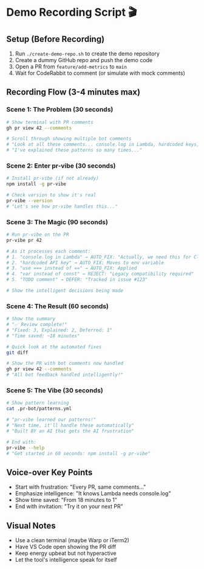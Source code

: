 # Demo Recording Script 🎬

## Setup (Before Recording)
1. Run `./create-demo-repo.sh` to create the demo repository
2. Create a dummy GitHub repo and push the demo code
3. Open a PR from `feature/add-metrics` to `main`
4. Wait for CodeRabbit to comment (or simulate with mock comments)

## Recording Flow (3-4 minutes max)

### Scene 1: The Problem (30 seconds)
```bash
# Show terminal with PR comments
gh pr view 42 --comments

# Scroll through showing multiple bot comments
# "Look at all these comments... console.log in Lambda, hardcoded keys, var instead of const..."
# "I've explained these patterns so many times..."
```

### Scene 2: Enter pr-vibe (30 seconds)
```bash
# Install pr-vibe (if not already)
npm install -g pr-vibe

# Check version to show it's real
pr-vibe --version
# "Let's see how pr-vibe handles this..."
```

### Scene 3: The Magic (90 seconds)
```bash
# Run pr-vibe on the PR
pr-vibe pr 42

# As it processes each comment:
# 1. "console.log in Lambda" → AUTO_FIX: "Actually, we need this for CloudWatch"
# 2. "hardcoded API key" → AUTO_FIX: Moves to env variable
# 3. "use === instead of ==" → AUTO_FIX: Applied
# 4. "var instead of const" → REJECT: "Legacy compatibility required"
# 5. "TODO comment" → DEFER: "Tracked in issue #123"

# Show the intelligent decisions being made
```

### Scene 4: The Result (60 seconds)
```bash
# Show the summary
# "✅ Review complete!"
# "Fixed: 3, Explained: 2, Deferred: 1"
# "Time saved: ~18 minutes"

# Quick look at the automated fixes
git diff

# Show the PR with bot comments now handled
gh pr view 42 --comments
# "All bot feedback handled intelligently!"
```

### Scene 5: The Vibe (30 seconds)
```bash
# Show pattern learning
cat .pr-bot/patterns.yml

# "pr-vibe learned our patterns!"
# "Next time, it'll handle these automatically"
# "Built BY an AI that gets the AI frustration"

# End with:
pr-vibe --help
# "Get started in 60 seconds: npm install -g pr-vibe"
```

## Voice-over Key Points
- Start with frustration: "Every PR, same comments..."
- Emphasize intelligence: "It knows Lambda needs console.log"
- Show time saved: "From 18 minutes to 1"
- End with invitation: "Try it on your next PR"

## Visual Notes
- Use a clean terminal (maybe Warp or iTerm2)
- Have VS Code open showing the PR diff
- Keep energy upbeat but not hyperactive
- Let the tool's intelligence speak for itself